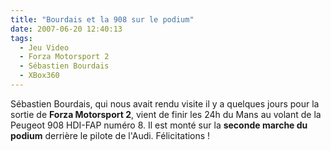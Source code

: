 ```yaml
---
title: "Bourdais et la 908 sur le podium"
date: 2007-06-20 12:40:13
tags:
  - Jeu Video
  - Forza Motorsport 2
  - Sébastien Bourdais
  - XBox360
---
```


Sébastien Bourdais, qui nous avait rendu visite il y a quelques jours pour la sortie de **Forza Motorsport 2**, vient de finir les 24h du Mans au volant de la Peugeot 908 HDI-FAP numéro 8\. Il est monté sur la **seconde marche du podium** derrière le pilote de l'Audi. Félicitations&nbsp;!